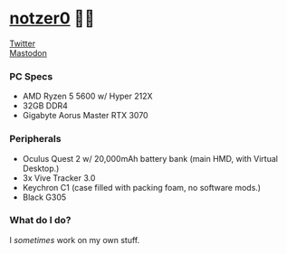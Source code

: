 # [notzer0](https://womp.gay) 🏳‍🌈
  
[Twitter](https://twitter.com/notzer0c)  
[Mastodon](https://wetdry.world/@nz)


### PC Specs  
- AMD Ryzen 5 5600 w/ Hyper 212X  
- 32GB DDR4  
- Gigabyte Aorus Master RTX 3070

### Peripherals
- Oculus Quest 2 w/ 20,000mAh battery bank (main HMD, with Virtual Desktop.)  
- 3x Vive Tracker 3.0  
- Keychron C1 (case filled with packing foam, no software mods.)  
- Black G305  
  
### What do I do?
I *sometimes* work on my own stuff.

